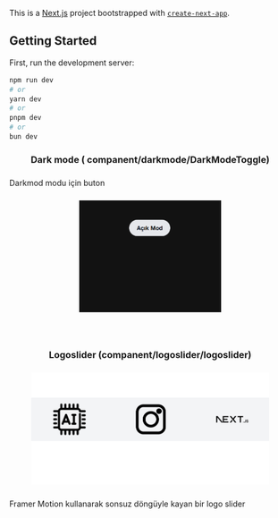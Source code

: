 This is a [Next.js](https://nextjs.org) project bootstrapped with [`create-next-app`](https://nextjs.org/docs/app/api-reference/cli/create-next-app).

## Getting Started

First, run the development server:

```bash
npm run dev
# or
yarn dev
# or
pnpm dev
# or
bun dev
```

 
 <h3 align="center">Dark mode ( companent/darkmode/DarkModeToggle)</h3>

###

<p align="left">Darkmod modu için buton</p>

###

<div align="center">
  <img height="200" src=" https://github.com/electrichunter/delicode/blob/master/public/readme/darkmode.png?raw=true"  />
</div>

###

<br clear="both">

<h3 align="center">Logoslider    (companent/logoslider/logoslider)</h3>

###

<div align="center">
  <img height="200" src=" https://github.com/electrichunter/delicode/blob/master/public/readme/sliderlogo.png?raw=true"  />
</div>

###

<p align="left">Framer Motion kullanarak sonsuz döngüyle kayan bir logo slider</p>

###
